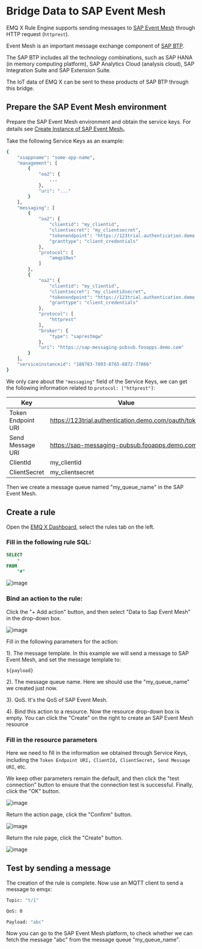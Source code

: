 # Bridge Data to SAP Event Mesh

EMQ X Rule Engine supports sending messages to [SAP Event Mesh](https://help.sap.com/viewer/bf82e6b26456494cbdd197057c09979f/Cloud/en-US) through HTTP request (`httprest`).

Event Mesh is an important message exchange component of [SAP BTP](https://www.sap.com/products/business-technology-platform.html).

The SAP BTP includes all the technology combinations, such as SAP HANA (in memory computing platform),
SAP Analytics Cloud (analysis cloud), SAP Integration Suite and SAP Extension Suite.

The IoT data of EMQ X can be sent to these products of SAP BTP through this bridge.

## Prepare the SAP Event Mesh environment

Prepare the SAP Event Mesh environment and obtain the service keys.
For details see [Create Instance of SAP Event Mesh](https://developers.sap.com/tutorials/cp-enterprisemessaging-instance-create.html)。

Take the following Service Keys as an example:

```bash
{
    "xsappname": "some-app-name",
    "management": [
        {
            "oa2": {
                ...
            },
            "uri": "..."
        }
    ],
    "messaging": [
        {
            "oa2": {
                "clientid": "my_clientid",
                "clientsecret": "my_clientsecret",
                "tokenendpoint": "https://123trial.authentication.demo.com/oauth/token",
                "granttype": "client_credentials"
            },
            "protocol": [
                "amqp10ws"
            ]
        },
        {
            "oa2": {
                "clientid": "my_clientid",
                "clientsecret": "my_clientidsecret",
                "tokenendpoint": "https://123trial.authentication.demo.com/oauth/token",
                "granttype": "client_credentials"
            },
            "protocol": [
                "httprest"
            ],
            "broker": {
                "type": "saprestmgw"
            },
            "uri": "https://sap-messaging-pubsub.fooapps.demo.com"
        }
    ],
    "serviceinstanceid": "188783-7893-8765-8872-77866"
}
```

We only care about the `"messaging"` field of the Service Keys, we can get the following
information related to `protocol: ["httprest"]`:

| Key                | Value|
|--------------------|------------------------------|
| Token Endpoint URI | https://123trial.authentication.demo.com/oauth/token |
| Send Message URI | https://sap-messaging-pubsub.fooapps.demo.com |
| ClientId | my_clientid |
| ClientSecret | my_clientsecret |

Then we create a message queue named "my_queue_name" in the SAP Event Mesh.

## Create a rule

Open the [EMQ X Dashboard](http://127.0.0.1:18083/#/rules), select the rules tab on the left.

### Fill in the following rule SQL:

```sql
SELECT
    *
FROM
    "#"
```

![image](./assets/rule-engine/en_sap_rule_sql.png)

### Bind an action to the rule:

Click the "+ Add action" button, and then select "Data to Sap Event Mesh" in the drop-down box.

![image](./assets/rule-engine/en_sap_action.png)

Fill in the following parameters for the action:

1). The message template. In this example we will send a message to SAP Event Mesh, and set
the message template to:

```
${payload}
```

2). The message queue name. Here we should use the "my_queue_name" we created just now.

3). QoS. It's the QoS of SAP Event Mesh.

4). Bind this action to a resource. Now the resource drop-down box is empty.
    You can click the "Create" on the right to create an SAP Event Mesh resource

### Fill in the resource parameters

Here we need to fill in the information we obtained through Service Keys, including the
`Token Endpoint URI`，`ClientId`，`ClientSecret`，`Send Message URI`, etc.

We keep other parameters remain the default, and then click the "test connection" button
to ensure that the connection test is successful. Finally, click the "OK" button.

![image](./assets/rule-engine/en_sap_resource.png)

Return the action page, click the "Confirm" button.

![image](./assets/rule-engine/en_sap_action_1.png)

Return the rule page, click the "Create" button.

![image](./assets/rule-engine/en_sap_rule_sql_1.png)

## Test by sending a message

The creation of the rule is complete. Now use an MQTT client to send a message to emqx:

```bash
Topic: "t/1"

QoS: 0

Payload: "abc"
```

Now you can go to the SAP Event Mesh platform, to check whether we can fetch the message
"abc" from the message queue "my_queue_name".
